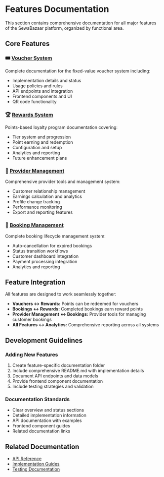 # Features Documentation

This section contains comprehensive documentation for all major features of the SewaBazaar platform, organized by functional area.

## Core Features

### 🎟️ [Voucher System](./voucher-system/README.md)

Complete documentation for the fixed-value voucher system including:

- Implementation details and status
- Usage policies and rules
- API endpoints and integration
- Frontend components and UI
- QR code functionality

### 🏆 [Rewards System](./rewards/README.md)

Points-based loyalty program documentation covering:

- Tier system and progression
- Point earning and redemption
- Configuration and setup
- Analytics and reporting
- Future enhancement plans

### 👥 [Provider Management](./provider-management/README.md)

Comprehensive provider tools and management system:

- Customer relationship management
- Earnings calculation and analytics
- Profile change tracking
- Performance monitoring
- Export and reporting features

### 📅 [Booking Management](./booking-management/README.md)

Complete booking lifecycle management system:

- Auto-cancellation for expired bookings
- Status transition workflows
- Customer dashboard integration
- Payment processing integration
- Analytics and reporting

## Feature Integration

All features are designed to work seamlessly together:

- **Vouchers ↔ Rewards:** Points can be redeemed for vouchers
- **Bookings ↔ Rewards:** Completed bookings earn reward points
- **Provider Management ↔ Bookings:** Provider tools for managing customer bookings
- **All Features ↔ Analytics:** Comprehensive reporting across all systems

## Development Guidelines

### Adding New Features

1. Create feature-specific documentation folder
2. Include comprehensive README.md with implementation details
3. Document API endpoints and data models
4. Provide frontend component documentation
5. Include testing strategies and validation

### Documentation Standards

- Clear overview and status sections
- Detailed implementation information
- API documentation with examples
- Frontend component guides
- Related documentation links

## Related Documentation

- [API Reference](../api/README.md)
- [Implementation Guides](../implementation/README.md)
- [Testing Documentation](../testing/README.md)
